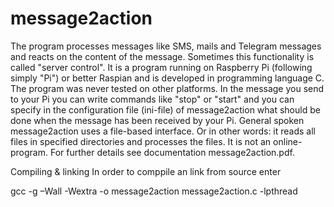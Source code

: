 # message2action
The program processes messages like SMS, mails and Telegram messages and reacts on the content of the message. Sometimes this functionality is called "server control". It is a program running on Raspberry Pi (following simply "Pi") or better Raspian and is developed in programming language C. The program was never tested on other platforms.  In the message you send to your Pi you can write commands like "stop" or "start" and you can specify in the configuration file (ini-file) of message2action what should be done when the message has been received by your Pi. General spoken message2action uses a file-based interface. Or in other words: it reads all files in specified directories and processes the files. It is not an online-program.
For further details see documentation message2action.pdf.

Compiling & linking
In order to comppile an link from source enter

gcc -g –Wall -Wextra -o message2action message2action.c -lpthread
